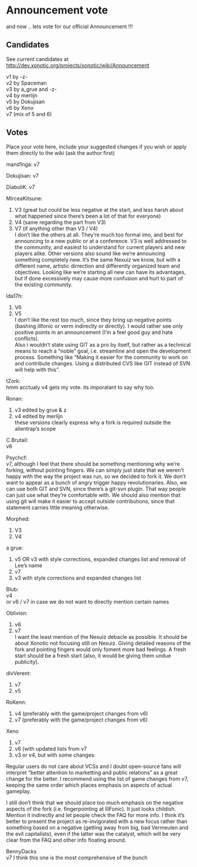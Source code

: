 Announcement vote
=================

and now .. lets vote for our official Announcement !!!

Candidates
----------

See current candidates at http://dev.xonotic.org/projects/xonotic/wiki/Announcement

v1 by -z-  
v2 by Spaceman  
v3 by a_grue and -z-  
v4 by merlijn  
v5 by Dokujisan  
v6 by Xeno  
v7 (mix of 5 and 6)  

Votes
-----

Place your vote here, include your suggested changes if you wish or apply them directly to the wiki (ask the author first)

mand1nga: v7  

Dokujisan: v7  

DiaboliK: v7  

MirceaKitsune:  
1. V3 (great but could be less negative at the start, and less harsh about what happened since there’s been a lot of that for everyone)  
2. V4 (same regarding the part from V3)  
3. V7 (if anything other than V3 / V4)  
I don’t like the others at all. They’re much too formal imo, and best for announcing to a new public or at a conference. V3 is well addressed to the community, and easiest to understand for current players and new players alike. Other versions also sound like we’re announcing something completely new. It’s the same Nexuiz we know, but with a different name, artistic dirrection and differently organized team and objectives. Looking like we’re starting all new can have its advantages, but if done excessively may cause more confusion and hurt to part of the existing community.

lda17h:  
1. V6  
2. V5  
I don’t like the rest too much, since they bring up negative points (bashing illfonic or verm indirectly or directly). I would rather see only positive points in an announcement (I’m a feel good guy and hate conflicts).  
Also i wouldn’t state using GIT as a pro by itself, but rather as a technical means to reach a “noble” goal, i.e. streamline and open the development process. Something like “Making it easier for the community to work on and contribute changes. Using a distributed CVS like GIT instead of SVN will help with this”.

tZork:  
hmm acctualy v4 gets my vote. its imporatant to say why too.

Ronan:  
1. v3 edited by grue & z  
2. v4 edited by merlijn  
these versions clearly express why a fork is required outside the alientrap’s scope

C.Brutail:  
v6

Psychcf:  
v7, although I feel that there should be something mentioning why we’re forking, without pointing fingers. We can simply just state that we weren’t happy with the way the project was run, so we decided to fork it. We don’t want to appear as a bunch of angry trigger happy revolutionaries. Also, we can use both GIT and SVN, since there’s a git-svn plugin. That way people can just use what they’re comfortable with. We should also mention that using git will make it easier to accept outside contributions, since that statement carries little meaning otherwise.

Morphed:  
1. V3  
2. V4  

a grue:
1. v5 OR v3 with style corrections, expanded changes list and removal of Lee’s name  
2. v7  
3. v3 with style corrections and expanded changes list  

Blub:  
v4  
or v6 / v7 in case we do not want to directly mention certain names

Oblivion:  
1. v6  
2. v7  
I want the least mention of the Nexuiz debacle as possible. It should be about Xonotic not focusing still on Nexuiz. Giving detailed reasons of the fork and pointing fingers would only foment more bad feelings. A fresh start should be a fresh start (also, it would be giving them undue publicity).

divVerent:  
1. v7  
2. v5  

RoKenn:  
1. v4 (preferably with the game/project changes from v6)  
2. v7 (preferably with the game/project changes from v6)

Xeno  
1. v7  
2. v6 (with updated lists from v7  
3. v3 or v4, but with some changes:

Regular users do not care about VCSs and I doubt open-source fans will interpret “better attention to marketting and public relations” as a great change for the better. I recommend using the list of game changes from v7, keeping the same order which places emphasis on aspects of actual gameplay.

I still don’t think that we should place too much emphasis on the negative aspects of the fork (i.e. fingerpointing at IllFonic). It just looks childish. Mention it indirectly and let people check the FAQ for more info. I think it’s better to present the project as re-invigorated with a new focus rather than something based on a negative (getting away from big, bad Vermeulen and the evil capitalists), even if the latter was the catalyst, which will be very clear from the FAQ and other info floating around.

BennyDacks  
v7 I think this one is the most comprehensive of the bunch
